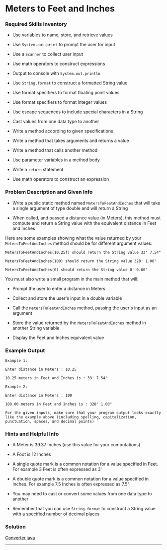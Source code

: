 # Meters to Feet and Inches 

### Required Skills Inventory

* Use variables to name, store, and retrieve values

* Use `System.out.print` to prompt the user for input
* Use a `Scanner` to collect user input
* Use math operators to construct expressions
* Output to console with `System.out.println`
* Use `String.format` to construct a formatted String value
* Use format specifiers to format floating point values
* Use format specifiers to format integer values
* Use escape sequences to include special characters in a String
* Cast values from one data type to another
* Write a method according to given specifications
* Write a method that takes arguments and returns a value
* Write a method that calls another method
* Use parameter variables in a method body
* Write a `return` statement
* Use math operators to construct an expression

### Problem Description and Given Info

* Write a public static method named `MetersToFeetAndInches` that will take a single argument of type double and will return a String

* When called, and passed a distance value (in Meters), this method must compute and return a String value with the equivalent distance in Feet and Inches

Here are some examples showing what the value returned by your `MetersToFeetAndInches` method should be for different argument values:

    MetersToFeetAndInches(10.25f) should return the String value 33' 7.54"
    
    MetersToFeetAndInches(100) should return the String value 328' 1.00"
    
    MetersToFeetAndInches(0) should return the String value 0' 0.00"

You must also write a small program in the main method that will:

* Prompt the user to enter a distance in Meters

* Collect and store the user's input in a double variable
* Call the `MetersToFeetAndInches` method, passing the user's input as an argument
* Store the value returned by the `MetersToFeetAndInches` method in another String variable
* Display the Feet and Inches equivalent value 

### Example Output

    Example 1:

    Enter distance in Meters : 10.25

    10.25 meters in Feet and Inches is : 33' 7.54"
    
    Example 2:

    Enter distance in Meters : 100

    100.00 meters in Feet and Inches is : 328' 1.00"
    
    For the given inputs, make sure that your program output looks exactly like the example above (including spelling, capitalization, punctuation, spaces, and decimal points)

### Hints and Helpful Info

* A Meter is 39.37 Inches (use this value for your computations)

* A Foot is 12 Inches
* A single quote mark is a common notation for a value specified in Feet. For example 3 Feet is often expressed as 3'
* A double quote mark is a common notation for a value specified in Inches. For example 7.5 Inches is often expressed as 7.5"
* You may need to cast or convert some values from one data type to another
* Remember that you can use `String.format` to construct a String value with a specified number of decimal places

### Solution 

[Converter.java](https://github.com/Mun-Min/Java_OOP/blob/main/Projects_01/Meters_to_Feet_and_Inches/Converter.java)

---